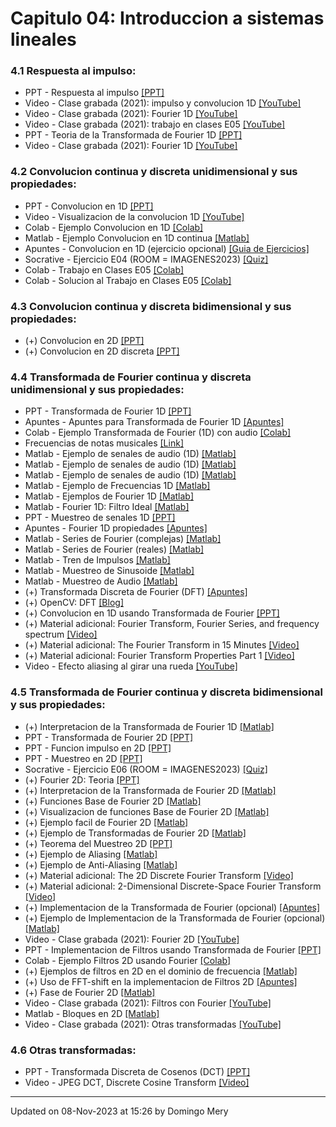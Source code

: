 
# Capitulo 04: Introduccion a sistemas lineales
### 4.1 Respuesta al impulso:
* PPT - Respuesta al impulso [[PPT]](https://github.com/domingomery/imagenes/blob/master/clases/Cap04_Sistemas_Lineales/presentations/IMG04_FuncionImpulso.pptx)
* Video - Clase grabada (2021): impulso y convolucion 1D [[YouTube]](https://youtu.be/dfCPJbXlRQE)
* Video - Clase grabada (2021): Fourier 1D [[YouTube]](https://youtu.be/i9myDWziJ5s)
* Video - Clase grabada (2021): trabajo en clases E05 [[YouTube]](https://youtu.be/QdOhk4hzObk)
* PPT - Teoria de la Transformada de Fourier 1D [[PPT]](https://github.com/domingomery/imagenes/blob/master/clases/Cap04_Sistemas_Lineales/presentations/IMG04_Fourier1D_Teoria.pptx)
* Video - Clase grabada (2021): Fourier 1D [[YouTube]](https://youtu.be/Uan_Ifqft5A)
### 4.2 Convolucion continua y discreta unidimensional y sus propiedades:
* PPT - Convolucion en 1D [[PPT]](https://github.com/domingomery/imagenes/blob/master/clases/Cap04_Sistemas_Lineales/presentations/IMG04_Convolucion1D.pptx)
* Video - Visualizacion de la convolucion 1D [[YouTube]](https://youtu.be/IOXzLMqcLbg)
* Colab - Ejemplo Convolucion en 1D [[Colab]](https://colab.research.google.com/drive/1I_WXzkk-9eK9_ZMLvByU9uUTgSmqIjJf)
* Matlab - Ejemplo Convolucion en 1D continua [[Matlab]](https://github.com/domingomery/imagenes/blob/master/clases/Cap04_Sistemas_Lineales/matlab/IMG04_Convolucion1DContinua.m)
* Apuntes - Convolucion en 1D (ejercicio opcional) [[Guia de Ejercicios]](https://github.com/domingomery/imagenes/blob/master/clases/Cap04_Sistemas_Lineales/presentations/IMG04_Ejercicios_Convolucion1D.pdf)
* Socrative - Ejercicio E04 (ROOM = IMAGENES2023) [[Quiz]](http://www.socrative.com)
* Colab - Trabajo en Clases E05 [[Colab]](https://drive.google.com/file/d/15PsglEEdi0fKL6IgoeDABvFMW7js9cRN)
* Colab - Solucion al Trabajo en Clases E05 [[Colab]](https://colab.research.google.com/drive/xxxxxxx)
### 4.3 Convolucion continua y discreta bidimensional y sus propiedades:
* (+) Convolucion en 2D [[PPT]](https://github.com/domingomery/imagenes/blob/master/clases/Cap04_Sistemas_Lineales/presentations/IMG04_Fourier2D_Convolucion.pptx)
* (+) Convolucion en 2D discreta [[PPT]](https://github.com/domingomery/imagenes/blob/master/clases/Cap04_Sistemas_Lineales/presentations/IMG04_Fourier2D_ConvolucionDiscreta.pptx)
### 4.4 Transformada de Fourier continua y discreta unidimensional y sus propiedades:
* PPT - Transformada de Fourier 1D [[PPT]](https://github.com/domingomery/imagenes/blob/master/clases/Cap04_Sistemas_Lineales/presentations/IMG04_Fourier1D.pptx)
* Apuntes - Apuntes para Transformada de Fourier 1D [[Apuntes]](https://github.com/domingomery/imagenes/blob/master/clases/Cap04_Sistemas_Lineales/presentations/IMG04_TransformadaFourier1D.pdf)
* Colab - Ejemplo Transformada de Fourier (1D) con audio [[Colab]](https://colab.research.google.com/drive/17Vs-z4KIsgzOc_h3KWFZko2gPOvPRRfY)
* Frecuencias de notas musicales [[Link]](https://pages.mtu.edu/~suits/notefreqs.html)
* Matlab - Ejemplo de senales de audio (1D) [[Matlab]](https://github.com/domingomery/imagenes/blob/master/clases/Cap04_Sistemas_Lineales/matlab/IMG04_Audio.m)
* Matlab - Ejemplo de senales de audio (1D) [[Matlab]](https://github.com/domingomery/imagenes/blob/master/clases/Cap04_Sistemas_Lineales/matlab/IMG04_AudioGong.m)
* Matlab - Ejemplo de senales de audio (1D) [[Matlab]](https://github.com/domingomery/imagenes/blob/master/clases/Cap04_Sistemas_Lineales/matlab/IMG04_Audiotest.m)
* Matlab - Ejemplo de Frecuencias 1D [[Matlab]](https://github.com/domingomery/imagenes/blob/master/clases/Cap04_Sistemas_Lineales/matlab/IMG04_AudioPhone.m)
* Matlab - Ejemplos de Fourier 1D [[Matlab]](https://github.com/domingomery/imagenes/blob/master/clases/Cap04_Sistemas_Lineales/matlab/IMG04_Fourier1D_Idea.m)
* Matlab - Fourier 1D: Filtro Ideal [[Matlab]](https://github.com/domingomery/imagenes/blob/master/clases/Cap04_Sistemas_Lineales/matlab/IMG04_Fourier1D_FiltroIdeal.m)
* PPT - Muestreo de senales 1D [[PPT]](https://github.com/domingomery/imagenes/blob/master/clases/Cap04_Sistemas_Lineales/presentations/IMG04_Muestreo1D_DFT.pptx)
* Apuntes - Fourier 1D propiedades [[Apuntes]](https://github.com/domingomery/imagenes/blob/master/clases/Cap04_Sistemas_Lineales/presentations/IMG04_Fourier1D_Propiedades.pdf)
* Matlab - Series de Fourier (complejas) [[Matlab]](https://github.com/domingomery/imagenes/blob/master/clases/Cap04_Sistemas_Lineales/matlab/IMG04_SerieFourierCn.m)
* Matlab - Series de Fourier (reales) [[Matlab]](https://github.com/domingomery/imagenes/blob/master/clases/Cap04_Sistemas_Lineales/matlab/IMG04_SerieFourier.m)
* Matlab - Tren de Impulsos [[Matlab]](https://github.com/domingomery/imagenes/blob/master/clases/Cap04_Sistemas_Lineales/matlab/IMG04_TrenImpulsos.m)
* Matlab - Muestreo de Sinusoide [[Matlab]](https://github.com/domingomery/imagenes/blob/master/clases/Cap04_Sistemas_Lineales/matlab/IMG04_MuestreoSinusoide.m)
* Matlab - Muestreo de Audio [[Matlab]](https://github.com/domingomery/imagenes/blob/master/clases/Cap04_Sistemas_Lineales/matlab/IMG04_MuestreoAudio.m)
* (+) Transformada Discreta de Fourier (DFT) [[Apuntes]](https://github.com/domingomery/imagenes/blob/master/clases/Cap04_Sistemas_Lineales/presentations/IMG04_Fourier1D_DFT.pdf)
* (+) OpenCV: DFT [[Blog]](http://datahacker.rs/discrete-fourier-transform-part1/)
* (+) Convolucion en 1D usando Transformada de Fourier [[PPT]](https://github.com/domingomery/imagenes/blob/master/clases/Cap04_Sistemas_Lineales/presentations/IMG04_Fourier1D_ConvolucionDiscreta.pptx)
* (+) Material adicional: Fourier Transform, Fourier Series, and frequency spectrum [[Video]](https://www.youtube.com/watch?v=r18Gi8lSkfM)
* (+) Material adicional: The Fourier Transform in 15 Minutes [[Video]](https://www.youtube.com/watch?v=vQLH7qTeJRM)
* (+) Material adicional: Fourier Transform Properties Part 1 [[Video]](https://www.youtube.com/watch?v=U02z_hQmWcQ)
* Video - Efecto aliasing al girar una rueda [[YouTube]](https://youtu.be/VNftf5qLpiA)
### 4.5 Transformada de Fourier continua y discreta bidimensional y sus propiedades:
* (+) Interpretacion de la Transformada de Fourier 1D [[Matlab]](https://github.com/domingomery/imagenes/blob/master/clases/Cap04_Sistemas_Lineales/matlab/IMG04_FourierInterpretacion.m)
* PPT - Transformada de Fourier 2D [[PPT]](https://github.com/domingomery/imagenes/blob/master/clases/Cap04_Sistemas_Lineales/presentations/IMG04_Fourier_2D.pptx)
* PPT - Funcion impulso en 2D [[PPT]](https://github.com/domingomery/imagenes/blob/master/clases/Cap04_Sistemas_Lineales/presentations/IMG04_Impulso_2D.pptx)
* PPT - Muestreo en 2D [[PPT]](https://github.com/domingomery/imagenes/blob/master/clases/Cap04_Sistemas_Lineales/presentations/IMG04_Muestreo_2D.pptx)
* Socrative - Ejercicio E06 (ROOM = IMAGENES2023) [[Quiz]](http://www.socrative.com)
* (+) Fourier 2D: Teoria [[PPT]](https://github.com/domingomery/imagenes/blob/master/clases/Cap04_Sistemas_Lineales/presentations/IMG04_Fourier2D_Teoria.pptx)
* (+) Interpretacion de la Transformada de Fourier 2D [[Matlab]](https://github.com/domingomery/imagenes/blob/master/clases/Cap04_Sistemas_Lineales/matlab/IMG04_FourierInterpretacion2D.m)
* (+) Funciones Base de Fourier 2D [[Matlab]](https://github.com/domingomery/imagenes/blob/master/clases/Cap04_Sistemas_Lineales/matlab/IMG04_FourierBasis.m)
* (+) Visualizacion de funciones Base de Fourier 2D [[Matlab]](https://github.com/domingomery/imagenes/blob/master/clases/Cap04_Sistemas_Lineales/matlab/IMG04_Fourier2DVisualization.m)
* (+) Ejemplo facil de Fourier 2D [[Matlab]](https://github.com/domingomery/imagenes/blob/master/clases/Cap04_Sistemas_Lineales/matlab/IMG04_Fourier2D_EasyExample.m)
* (+) Ejemplo de Transformadas de Fourier 2D [[Matlab]](https://github.com/domingomery/imagenes/blob/master/clases/Cap04_Sistemas_Lineales/matlab/IMG04_Fourier2DFunciones.m)
* (+) Teorema del Muestreo 2D [[PPT]](https://github.com/domingomery/imagenes/blob/master/clases/Cap04_Sistemas_Lineales/presentations/IMG04_Teorema_Muestreo_2D.pptx)
* (+) Ejemplo de Aliasing [[Matlab]](https://github.com/domingomery/imagenes/blob/master/clases/Cap04_Sistemas_Lineales/matlab/IMG04_Aliasing2D.m)
* (+) Ejemplo de Anti-Aliasing [[Matlab]](https://github.com/domingomery/imagenes/blob/master/clases/Cap04_Sistemas_Lineales/matlab/IMG04_AliasingBarbaraNew.m)
* (+) Material adicional: The 2D Discrete Fourier Transform [[Video]](https://www.youtube.com/watch?v=NbQY1x8H6QQ)
* (+) Material adicional: 2-Dimensional Discrete-Space Fourier Transform [[Video]](https://www.youtube.com/watch?v=YYGltoYEmKo)
* (+) Implementacion de la Transformada de Fourier (opcional) [[Apuntes]](https://github.com/domingomery/imagenes/blob/master/clases/Cap04_Sistemas_Lineales/presentations/IMG04_ImplementacionTransformadas.pdf)
* (+) Ejemplo de Implementacion de la Transformada de Fourier (opcional) [[Matlab]](https://github.com/domingomery/imagenes/blob/master/clases/Cap04_Sistemas_Lineales/matlab/IMG04_ImplementacionTransformada.m)
* Video - Clase grabada (2021): Fourier 2D [[YouTube]](https://youtu.be/G4zO53sVGV8)
* PPT - Implementacion de Filtros usando Transformada de Fourier [[PPT]](https://github.com/domingomery/imagenes/blob/master/clases/Cap04_Sistemas_Lineales/presentations/IMG04_Fourier2D_ImplementacionFiltros.pptx)
* Colab - Ejemplo Filtros 2D usando Fourier [[Colab]](https://colab.research.google.com/drive/1E4CtsHpohsNRBXwJotORrmTGvGpAQDGM)
* (+) Ejemplos de filtros en 2D en el dominio de frecuencia [[Matlab]](https://github.com/domingomery/imagenes/blob/master/clases/Cap04_Sistemas_Lineales/matlab/IMG04_FiltrosFreq2D.m)
* (+) Uso de FFT-shift en la implementacion de Filtros 2D [[Apuntes]](https://github.com/domingomery/imagenes/blob/master/clases/Cap04_Sistemas_Lineales/presentations/IMG04_FFTSHIFT_Filtros2D.pdf)
* (+) Fase de Fourier 2D [[Matlab]](https://github.com/domingomery/imagenes/blob/master/clases/Cap04_Sistemas_Lineales/matlab/IMG04_Fourier2DFase.m)
* Video - Clase grabada (2021): Filtros con Fourier [[YouTube]](https://youtu.be/JpHN9D_cF_c)
* Matlab - Bloques en 2D [[Matlab]](https://github.com/domingomery/imagenes/blob/master/clases/Cap04_Sistemas_Lineales/matlab/IMG04_Fourier2DBloques.m)
* Video - Clase grabada (2021): Otras transformadas [[YouTube]](https://youtu.be/dRo0efWWetw)
### 4.6 Otras transformadas:
* PPT - Transformada Discreta de Cosenos (DCT) [[PPT]](https://github.com/domingomery/imagenes/blob/master/clases/Cap04_Sistemas_Lineales/presentations/IMG04_TransformadaDCT.pptx)
* Video - JPEG DCT, Discrete Cosine Transform [[Video]](https://www.youtube.com/watch?v=Q2aEzeMDHMA)
---


Updated on 08-Nov-2023 at 15:26 by Domingo Mery
